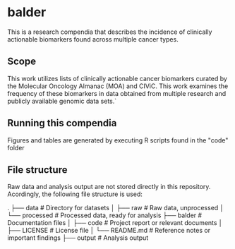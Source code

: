 # balder
This is a research compendia that describes the incidence of clinically actionable biomarkers found across multiple cancer types. 

## Scope 
This work utilizes lists of clinically actionable cancer biomarkers curated by the Molecular Oncology Almanac (MOA) and CIViC. This work examines the frequency of these biomarkers in data obtained from multiple research and publicly available genomic data sets.` 

## Running this compendia 
Figures and tables are generated by executing R scripts found in the "code" folder

## File structure
Raw data and analysis output are not stored directly in this repository. Acordingly, the following file structure is used: 

.
├── data                  # Directory for datasets
│   ├── raw               # Raw data, unprocessed
│   └── processed         # Processed data, ready for analysis
├── balder                # Documentation files
│   ├── code              # Project report or relevant documents
│   ├── LICENSE           # License file
│   └── README.md         # Reference notes or important findings
├── output                # Analysis output


